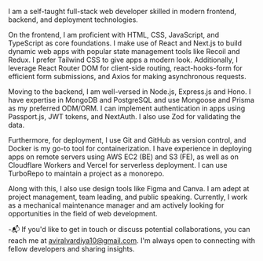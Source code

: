 I am a self-taught full-stack web developer skilled in modern frontend, backend, and deployment technologies.

On the frontend, I am proficient with HTML, CSS, JavaScript, and TypeScript as core foundations. I make use of React and Next.js to build dynamic web apps with popular state management tools like Recoil and Redux. I prefer Tailwind CSS to give apps a modern look. Additionally, I leverage React Router DOM for client-side routing, react-hooks-form for efficient form submissions, and Axios for making asynchronous requests.

Moving to the backend, I am well-versed in Node.js, Express.js and Hono. I have expertise in MongoDB and PostgreSQL and use Mongoose and Prisma as my preferred ODM/ORM. I can implement authentication in apps using Passport.js, JWT tokens, and NextAuth. I also use Zod for validating the data.

Furthermore, for deployment, I use Git and GitHub as version control, and Docker is my go-to tool for containerization. I have experience in deploying apps on remote servers using AWS EC2 (BE) and S3 (FE), as well as on Cloudflare Workers and Vercel for serverless deployment. I can use TurboRepo to maintain a project as a monorepo.

Along with this, I also use design tools like Figma and Canva. I am adept at project management, team leading, and public speaking. Currently, I work as a mechanical maintenance manager and am actively looking for opportunities in the field of web development.

-📬 If you'd like to get in touch or discuss potential collaborations, you can reach me at aviralvardiya10@gmail.com. I'm always open to connecting with fellow developers and sharing insights.

<!---
aviralvardiya/aviralvardiya is a ✨ special ✨ repository because its `README.md` (this file) appears on your GitHub profile.
You can click the Preview link to take a look at your changes.
--->
